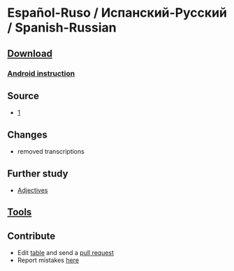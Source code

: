 # Español-Ruso / Испанский-Русский / Spanish-Russian


## [Download](./Es-Ru.apkg)


### [Android instruction](https://www.youtube.com/watch?v=i7r8Fqc1izs)


## Source
* [1](https://ankiweb.net/shared/info/1740835298)


## Changes
* removed transcriptions


## Further study
* [Adjectives](https://ankiweb.net/shared/info/1705158861)


## [Tools](../wiki.md#tools)


## Contribute
* Edit [table](./Es-Ru.txt) and send a [pull request](https://docs.github.com/en/github/collaborating-with-pull-requests/proposing-changes-to-your-work-with-pull-requests/creating-a-pull-request)
* Report mistakes [here](https://github.com/br4ch1st0chr0n3/anki-decks/discussions/11)